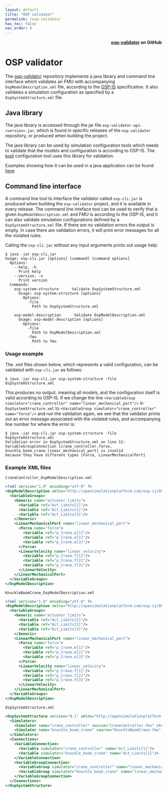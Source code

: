 ```yaml
---
layout: default
title: "OSP validator"
permalink: /osp-validator
has_toc: false
nav_order: 6
---
```

<div style="text-align: right">
    <b>
        <a href="https://github.com/open-simulation-platform/osp-validator">osp-validator</a>   
        on GitHub
    </b>
</div>

# OSP validator

The [osp-validator](https://github.com/open-simulation-platform/osp-validator) repository implements a java library and 
command line interface which validates an FMU with accompanying `OspModelDescription.xml` file, according to the 
[OSP-IS](/url/to/osp-is/document) specification. It also validates a simulation configuration as specified by a 
`OspSystemStructure.xml` file.

## Java library
The java library is accessed through the jar file `osp-validator-api-<version>.jar`, which is found in specific releases
of the `osp-validator` repository, or produced when building the project.

The java library can be used by simulation configuration tools which needs to validate that the models and configuration
is according to OSP-IS. The [kopl](/url/to/kopl/documentation) configuration tool uses this library for validation.

Examples showing how it can be used in a java application can be found [here](/url/to/examples/in/osp-validator/repo)

## Command line interface
A command line tool to interface the validator called `osp-cli.jar` is produced when building the `osp-validator` 
project, and it is available in every release. The command line inteface tool can be used to verify that a given
`OspModelDescription.xml` and FMU is according to the OSP-IS, and it can also validate simulation configurations 
defined by a `OspSystemStructure.xml` file. If there are no validation errors the output is empty. In case there are 
validation errors, it will print error messages for all the violated rules.

Calling the `osp-cli.jar` without any input arguments prints out usage help: 
```
$ java -jar osp-cli.jar
Usage: osp-cli.jar [options] [command] [command options]
  Options:
    --help, -h
      Print help
    --version, -v
      Print version
  Commands:
    osp-system-structure      Validate OspSystemStructure.xml
      Usage: osp-system-structure [options]
        Options:
          -file
            Path to OspSystemStructure.xml

    osp-model-description      Validate OspModelDescription.xml
      Usage: osp-model-description [options]
        Options:
          -file
            Path to OspModelDescription.xml
          -fmu
            Path to fmu
```

### Usage example
The .xml files shown below, which represents a valid configuration, can be validated with `osp-cli.jar` as follows:

```
$ java -jar osp-cli.jar osp-system-structure -file OspSystemStructure.xml
```

This produces no output, meaning all models, and the configuration itself is valid according to 
OSP-IS. If we change the line `<VariableGroup simulator="crane_controller" name="linear_mechanical_port"/>` in 
`OspSystemStructure.xml` to `<VariableGroup simulator="crane_controller" name="force"/>` and run the validation again, 
we see that the validator prints out an error message associated with the violated rules, and accompanying line 
number for where the error is:

```
$ java -jar osp-cli.jar osp-system-structure -file OspSystemStructure.xml
Validation error in OspSystemStructure.xml on line 11: 
VariableGroupConnection [crane_controller.force, knuckle_boom_crane.linear_mechanical_port] is invalid 
because they have different types [Force, LinearMechanicalPort]
```

### Example XML files
`CraneController_OspModelDescription.xml`
```xml
<?xml version="1.0" encoding="utf-8" ?>
<OspModelDescription xmlns="http://opensimulationplatform.com/osp-is/OSPModelDescription" version="1.0">
  <VariableGroups>
    <Generic name="actuator_limits">
      <Variable ref="Act_Limits[1]"/>
      <Variable ref="Act_Limits[2]"/>
      <Variable ref="Act_Limits[3]"/>
    </Generic>
    <LinearMechanicalPort name="linear_mechanical_port">
      <Force name="force">
        <Variable ref="p_Crane.e[1]"/>
        <Variable ref="p_Crane.e[2]"/>
        <Variable ref="p_Crane.e[3]"/>
      </Force>
      <LinearVelocity name="linear_velocity">
        <Variable ref="p_Crane.f[1]"/>
        <Variable ref="p_Crane.f[2]"/>
        <Variable ref="p_Crane.f[3]"/>
      </LinearVelocity>
    </LinearMechanicalPort>
  </VariableGroups>
</OspModelDescription>
```

`KnuckleBoomCrane_OspModelDescription.xml`
```xml
<?xml version="1.0" encoding="utf-8" ?>
<OspModelDescription xmlns="http://opensimulationplatform.com/osp-is/OSPModelDescription" version="1.0">
  <VariableGroups>
    <Generic name="actuator_limits">
      <Variable ref="Act_Limits[1]"/>
      <Variable ref="Act_Limits[2]"/>
      <Variable ref="Act_Limits[3]"/>
    </Generic>
    <LinearMechanicalPort name="linear_mechanical_port">
      <Force name="force">
        <Variable ref="p_Crane.e[1]"/>
        <Variable ref="p_Crane.e[2]"/>
        <Variable ref="p_Crane.e[3]"/>
      </Force>
      <LinearVelocity name="linear_velocity">
        <Variable ref="p_Crane.f[1]"/>
        <Variable ref="p_Crane.f[2]"/>
        <Variable ref="p_Crane.f[3]"/>
      </LinearVelocity>
    </LinearMechanicalPort>
  </VariableGroups>
</OspModelDescription>
```

`OspSystemStructure.xml`
```xml
<OspSystemStructure version="0.1" xmlns="http://opensimulationplatform.com/MSMI/OSPSystemStructure">
  <Simulators>
    <Simulator name="crane_controller" source="CraneController.fmu" stepSize="1.051732E7"/>
    <Simulator name="knuckle_boom_crane" source="KnuckleBoomCrane.fmu" stepSize="1.051732E7"/>
  </Simulators>
  <Connections>
    <VariableConnection>
      <Variable simulator="crane_controller" name="Act_Limits[1]"/>
      <Variable simulator="knuckle_boom_crane" name="Act_Limits[1]"/>
    </VariableConnection>
    <VariableGroupConnection>
      <VariableGroup simulator="crane_controller" name="linear_mechanical_port"/>
      <VariableGroup simulator="knuckle_boom_crane" name="linear_mechanical_port"/>
    </VariableGroupConnection>
  </Connections>
</OspSystemStructure>
```